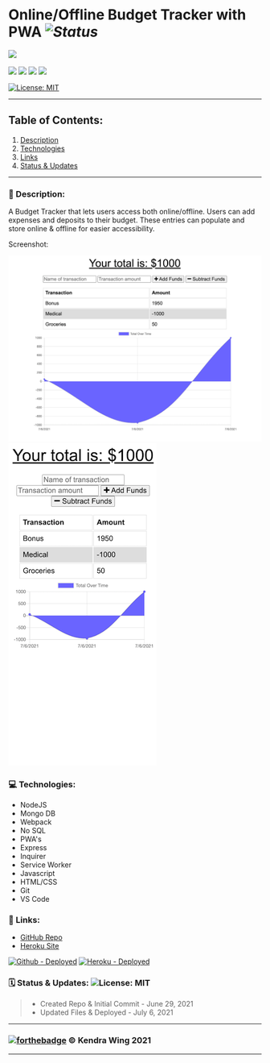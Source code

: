 # Online/Offline Budget Tracker with PWA *<img src="https://img.shields.io/badge/Status-In Progress-B0E0E6?style=flat-square" alt="Status" />*

<a href="https://web.dev/progressive-web-apps/"><img src="https://img.shields.io/badge/Main Tech Used-PWA (Progressive Web App)-2EB229?labelColor=000000&style=flat-square&link=https://web.dev/progressive-web-apps/"/></a>

<a href="https://www.npmjs.com/"><img src="https://img.shields.io/badge/npm-CA2700?style=flat-square&logo=npm&link=https://www.npmjs.com/" /></a>
<img src="https://img.shields.io/badge/HTML5-122700?style=flat-square&logo=HTML5"/>
<img src="https://img.shields.io/badge/CSS3-122700?style=flat-square&logo=CSS3"/>
<img src="https://img.shields.io/badge/Javascript-122700?style=flat-square&logo=javascript"/>

<!-- <a href="https://reactjs.org/"><img src="https://img.shields.io/badge/Main Tech Used-React-2EB229?labelColor=000000&style=flat-square&logo=React&link=https://reactjs.org/" alt="Main Tech Used" /></a> -->

[![License: MIT](https://img.shields.io/badge/License-MIT-yellow.svg)](https://opensource.org/licenses/MIT)

---

## Table of Contents:

1. [Description](#Description)
2. [Technologies](#Technologies)
3. [Links](#Links)
4. [Status & Updates](#Status&Updates)

---

### 📝 Description:

A Budget Tracker that lets users access both online/offline. Users can add expenses and deposits to their budget. These entries can populate and store online & offline for easier accessibility. 

Screenshot:

![Demo Pic Desktop](https://github.com/kwing25/19-PWA-Online-Offline-Budget-Tracker/blob/main/public/demo/budgettrackerdemodesktop.png)
![Demo Pic Mobile](https://github.com/kwing25/19-PWA-Online-Offline-Budget-Tracker/blob/main/public/demo/budgettrackerdemomobile.png)

### 💻 Technologies:

- NodeJS
- Mongo DB
- Webpack 
- No SQL
- PWA's
- Express
- Inquirer
- Service Worker
- Javascript
- HTML/CSS
- Git
- VS Code


### 🔗 Links:

- [GitHub Repo](https://github.com/kwing25/19-PWA-Online-Offline-Budget-Tracker)
- [Heroku Site](https://thawing-harbor-59012.herokuapp.com/)

<a href="https://github.com/kwing25/"><img src="https://img.shields.io/badge/Github - Deployed-24B2D4?style=for-the-badge&logo=Github&link=https://github.com/kwing25/" alt="Github - Deployed" /></a>
<a href="https://thawing-harbor-59012.herokuapp.com/"><img src="https://img.shields.io/badge/Heroku - Deployed-24B2D4?style=for-the-badge&logo=Heroku&link=https://dashboard.heroku.com/" alt="Heroku - Deployed" /></a>

### 🗓️ Status & Updates: ![License: MIT](https://img.shields.io/github/last-commit/kwing25/19-PWA-Online-Offline-Budget-Tracker?style=plastic)

> - Created Repo & Initial Commit - June 29, 2021
> - Updated Files & Deployed - July 6, 2021

---


### [![forthebadge](https://forthebadge.com/images/badges/built-with-love.svg)](https://forthebadge.com)  &copy; Kendra Wing 2021
---
<p>&nbsp;</p>


